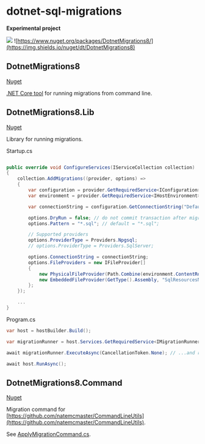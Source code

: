 # dotnet-sql-migrations

**Experimental project**

![](https://github.com/amityagov/dotnet-sql-migrations/workflows/build/badge.svg)
![https://www.nuget.org/packages/DotnetMigrations8/](https://img.shields.io/nuget/dt/DotnetMigrations8)

## DotnetMigrations8
[Nuget](https://www.nuget.org/packages/DotnetMigrations8)

[.NET Core tool](https://docs.microsoft.com/en-us/dotnet/core/tools/global-tools) for running migrations from command line.

## DotnetMigrations8.Lib
[Nuget](https://www.nuget.org/packages/DotnetMigrations8.Lib)

Library for running migrations.

Startup.cs
``` csharp

public override void ConfigureServices(IServiceCollection collection)
{
    collection.AddMigrations((provider, options) =>
    {
        var configuration = provider.GetRequiredService<IConfiguration>();
        var environment = provider.GetRequiredService<IHostEnvironment>();

        var connectionString = configuration.GetConnectionString("Default");

        options.DryRun = false; // do not commit transaction after migrations applied, default = false
        options.Pattern = "*.sql"; // default = "*.sql";

        // Supported providers
        options.ProviderType = Providers.Npgsql;
        // options.ProviderType = Providers.SqlServer;

        options.ConnectionString = connectionString;
        options.FileProviders = new IFileProvider[]
        {
            new PhysicalFileProvider(Path.Combine(environment.ContentRootPath, "sql")), // folder
            new EmbeddedFileProvider(GetType().Assembly, "SqlResourcesNamespace") // embedded sql files
        };
    });

    ...
}
```

Program.cs
``` csharp
var host = hostBuilder.Build();

var migrationRunner = host.Services.GetRequiredService<IMigrationRunner>(); // Get service...

await migrationRunner.ExecuteAsync(CancellationToken.None); // ...and run migrations

await host.RunAsync();
```

## DotnetMigrations8.Command
[Nuget](https://www.nuget.org/packages/DotnetMigrations8.Command)

Migration command for [https://github.com/natemcmaster/CommandLineUtils](https://github.com/natemcmaster/CommandLineUtils).

See [ApplyMigrationCommand.cs](./DotnetMigrations.Command/ApplyMigrationCommand.cs).
